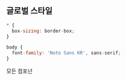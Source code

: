 ## 글로벌 스타일
```jsx
* {
  box-sizing: border-box;
}

body {
  font-family: 'Noto Sans KR', sans-serif;
}
```
모든 컴포넌